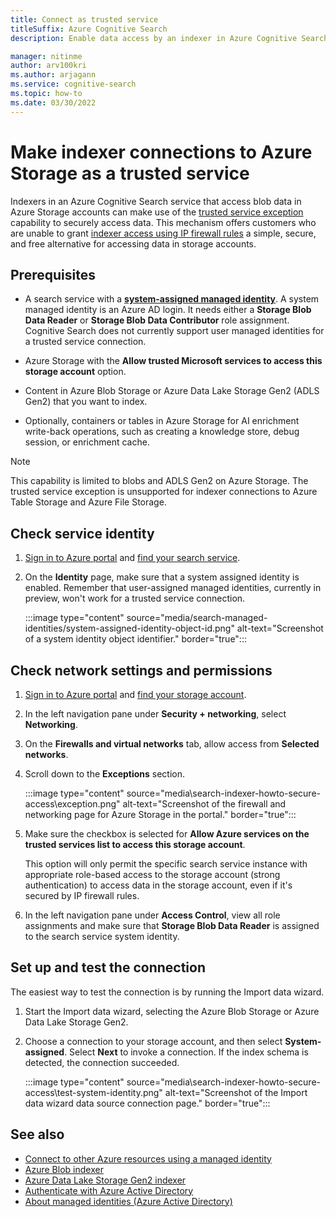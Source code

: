 ```yaml
---
title: Connect as trusted service
titleSuffix: Azure Cognitive Search
description: Enable data access by an indexer in Azure Cognitive Search to data stored securely in Azure Storage.

manager: nitinme
author: arv100kri
ms.author: arjagann
ms.service: cognitive-search
ms.topic: how-to
ms.date: 03/30/2022
---
```


# Make indexer connections to Azure Storage as a trusted service

Indexers in an Azure Cognitive Search service that access blob data in Azure Storage accounts can make use of the [trusted service exception](../storage/common/storage-network-security.md#exceptions) capability to securely access data. This mechanism offers customers who are unable to grant [indexer access using IP firewall rules](search-indexer-howto-access-ip-restricted.md) a simple, secure, and free alternative for accessing data in storage accounts.

## Prerequisites 

+ A search service with a [**system-assigned managed identity**](search-howto-managed-identities-data-sources.md). A system managed identity is an Azure AD login. It needs either a **Storage Blob Data Reader** or **Storage Blob Data Contributor** role assignment. Cognitive Search does not currently support user managed identities for a trusted service connection. 

+ Azure Storage with the **Allow trusted Microsoft services to access this storage account** option.

+ Content in Azure Blob Storage or Azure Data Lake Storage Gen2 (ADLS Gen2) that you want to index.

+ Optionally, containers or tables in Azure Storage for AI enrichment write-back operations, such as creating a knowledge store, debug session, or enrichment cache.

> [!NOTE]
> This capability is limited to blobs and ADLS Gen2 on Azure Storage. The trusted service exception is unsupported for indexer connections to Azure Table Storage and Azure File Storage.

## Check service identity

1. [Sign in to Azure portal](https://portal.azure.com) and [find your search service](https://ms.portal.azure.com/#blade/HubsExtension/BrowseResourceBlade/resourceType/Microsoft.Storage%2storageAccounts/).

1. On the **Identity** page, make sure that a system assigned identity is enabled. Remember that user-assigned managed identities, currently in preview, won't work for a trusted service connection.

   :::image type="content" source="media/search-managed-identities/system-assigned-identity-object-id.png" alt-text="Screenshot of a system identity object identifier." border="true":::

## Check network settings and permissions

1. [Sign in to Azure portal](https://portal.azure.com) and [find your storage account](https://ms.portal.azure.com/#blade/HubsExtension/BrowseResourceBlade/resourceType/Microsoft.Storage%2storageAccounts/).

1. In the left navigation pane under **Security + networking**, select **Networking**.

1. On the **Firewalls and virtual networks** tab, allow access from **Selected networks**.

1. Scroll down to the **Exceptions** section.

   :::image type="content" source="media\search-indexer-howto-secure-access\exception.png" alt-text="Screenshot of the firewall and networking page for Azure Storage in the portal." border="true":::

1. Make sure the checkbox is selected for **Allow Azure services on the trusted services list to access this storage account**.

   This option will only permit the specific search service instance with appropriate role-based access to the storage account (strong authentication) to access data in the storage account, even if it's secured by IP firewall rules.

1. In the left navigation pane under **Access Control**, view all role assignments and make sure that **Storage Blob Data Reader** is assigned to the search service system identity.

## Set up and test the connection

The easiest way to test the connection is by running the Import data wizard.

1. Start the Import data wizard, selecting the Azure Blob Storage or Azure Data Lake Storage Gen2. 

1. Choose a connection to your storage account, and then select **System-assigned**. Select **Next** to invoke a connection. If the index schema is detected, the connection succeeded.

   :::image type="content" source="media\search-indexer-howto-secure-access\test-system-identity.png" alt-text="Screenshot of the Import data wizard data source connection page." border="true":::

## See also

+ [Connect to other Azure resources using a managed identity](search-howto-managed-identities-data-sources.md)
+ [Azure Blob indexer](search-howto-indexing-azure-blob-storage.md)
+ [Azure Data Lake Storage Gen2 indexer](search-howto-index-azure-data-lake-storage.md)
+ [Authenticate with Azure Active Directory](/azure/architecture/framework/security/design-identity-authentication)
+ [About managed identities (Azure Active Directory)](../active-directory/managed-identities-azure-resources/overview.md)
